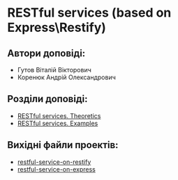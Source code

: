 # RESTful services (based on Express\Restify)

## Автори доповіді:

- Гутов Віталій Вікторович
- Коренюк Андрій Олександрович

## Розділи доповіді:

- [RESTful services. Theoretics](https://github.com/VitaliiZZzz/restful-services/blob/master/doc/theoretics.md)
- [RESTful services. Examples](https://github.com/VitaliiZZzz/restful-services/blob/master/doc/examples.md)

## Вихідні файли проектів:

- [restful-service-on-restify](https://github.com/VitaliiZZzz/restful-service-on-restify) 
- [restful-service-on-express](https://github.com/e-andrew/restful-service-on-express)
